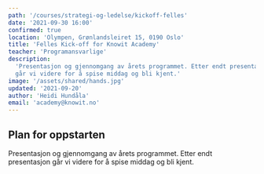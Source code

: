 ```yaml
---
path: '/courses/strategi-og-ledelse/kickoff-felles'
date: '2021-09-30 16:00'
confirmed: true
location: 'Olympen, Grønlandsleiret 15, 0190 Oslo'
title: 'Felles Kick-off for Knowit Academy'
teacher: 'Programansvarlige'
description:
  'Presentasjon og gjennomgang av årets programmet. Etter endt presentasjon
  går vi videre for å spise middag og bli kjent.'
image: '/assets/shared/hands.jpg'
updated: '2021-09-20'
author: 'Heidi Hundåla'
email: 'academy@knowit.no'
---
```


## Plan for oppstarten

Presentasjon og gjennomgang av årets programmet. Etter endt presentasjon går
vi videre for å spise middag og bli kjent.
